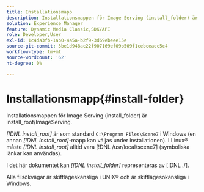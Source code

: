 ```yaml
---
title: Installationsmapp
description: Installationsmappen för Image Serving (install_folder) är install_root/ImageServing.
solution: Experience Manager
feature: Dynamic Media Classic,SDK/API
role: Developer,User
exl-id: 1c4da3fb-1ab0-4a5a-b2f9-3d69ebeee15e
source-git-commit: 3be1d948ac22f907169ef09b509f1cebceaec5c4
workflow-type: tm+mt
source-wordcount: '62'
ht-degree: 0%

---
```


# Installationsmapp{#install-folder}

Installationsmappen för Image Serving (install_folder) är install_root/ImageServing.

*[!DNL install_root]* är som standard `C:\Program Files\Scene7` i Windows (en annan *[!DNL install_root]*-mapp kan väljas under installationen). I Linux® måste *[!DNL install_root]* alltid vara [!DNL /usr/local/scene7] (symboliska länkar kan användas).

I det här dokumentet kan *[!DNL install_folder]* representeras av [!DNL ./].

Alla filsökvägar är skiftlägeskänsliga i UNIX® och är skiftlägesokänsliga i Windows.
